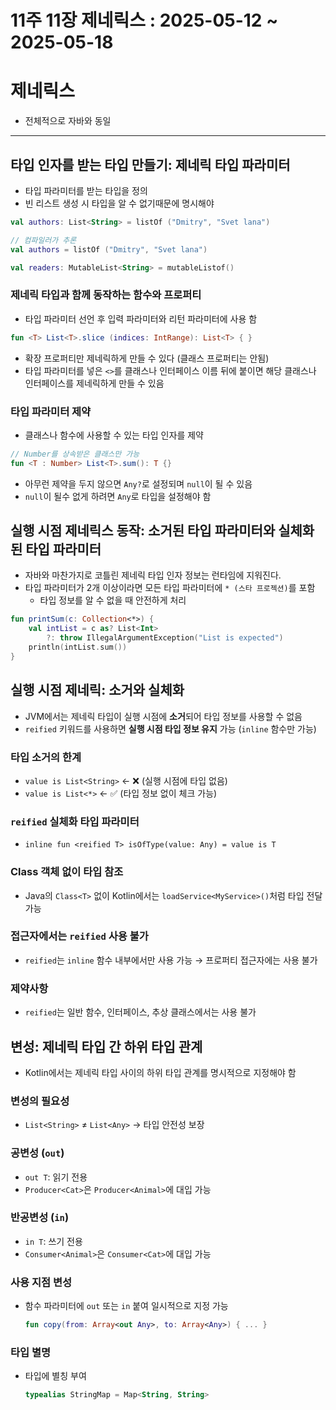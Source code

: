 # 11주 11장 제네릭스 : 2025-05-12 ~ 2025-05-18
# 제네릭스
- 전체적으로 자바와 동일
---

## 타입 인자를 받는 타입 만들기: 제네릭 타입 파라미터
- 타입 파라미터를 받는 타입을 정의
- 빈 리스트 생성 시 타입을 알 수 없기때문에 명시해야 
```kotlin
val authors: List<String> = listOf ("Dmitry", "Svet lana")

// 컴파일러가 추론
val authors = listOf ("Dmitry", "Svet lana")

val readers: MutableList<String> = mutableListof()
```

### 제네릭 타입과 함께 동작하는 함수와 프로퍼티
- 타입 파라미터 선언 후 입력 파라미터와 리턴 파라미터에 사용 함
```kotlin
fun <T> List<T>.slice (indices: IntRange): List<T> { }
```
- 확장 프로퍼티만 제네릭하게 만들 수 있다 (클래스 프로퍼티는 안됨)
- 타입 파라미터를 넣은 `<>`를 클래스나 인터페이스 이름 뒤에 붙이면 해당 클래스나 인터페이스를 제네릭하게 만들 수 있음

### 타입 파라미터 제약
- 클래스나 함수에 사용할 수 있는 타입 인자를 제약
```kotlin
// Number를 상속받은 클래스만 가능
fun <T : Number> List<T>.sum(): T {}
```
- 아무런 제약을 두지 않으면 `Any?`로 설정되며 `null`이 될 수 있음
- `null`이 될수 없게 하려면 `Any`로 타입을 설정해야 함

## 실행 시점 제네릭스 동작: 소거된 타입 파라미터와 실체화된 타입 파라미터
- 자바와 마찬가지로 코틀린 제네릭 타입 인자 정보는 런타임에 지워진다.
- 타입 파라미터가 2개 이상이라면 모든 타입 파라미터에 `* (스타 프로젝션)`를 포함
  - 타입 정보를 알 수 없을 때 안전하게 처리
```kotlin
fun printSum(c: Collection<*>) {
    val intList = c as? List<Int>
        ?: throw IllegalArgumentException("List is expected")
    println(intList.sum())
}
```

## 실행 시점 제네릭: 소거와 실체화

- JVM에서는 제네릭 타입이 실행 시점에 **소거**되어 타입 정보를 사용할 수 없음
- `reified` 키워드를 사용하면 **실행 시점 타입 정보 유지** 가능 (`inline` 함수만 가능)

### 타입 소거의 한계
- `value is List<String>` ← ❌ (실행 시점에 타입 없음)
- `value is List<*>` ← ✅ (타입 정보 없이 체크 가능)

### `reified` 실체화 타입 파라미터
- `inline fun <reified T> isOfType(value: Any) = value is T`

### Class 객체 없이 타입 참조
- Java의 `Class<T>` 없이 Kotlin에서는 `loadService<MyService>()`처럼 타입 전달 가능

### 접근자에서는 `reified` 사용 불가
- `reified`는 `inline` 함수 내부에서만 사용 가능 → 프로퍼티 접근자에는 사용 불가

### 제약사항
- `reified`는 일반 함수, 인터페이스, 추상 클래스에서는 사용 불가


## 변성: 제네릭 타입 간 하위 타입 관계

- Kotlin에서는 제네릭 타입 사이의 하위 타입 관계를 명시적으로 지정해야 함

### 변성의 필요성
- `List<String>` ≠ `List<Any>` → 타입 안전성 보장

### 공변성 (`out`)
- `out T`: 읽기 전용
- `Producer<Cat>`은 `Producer<Animal>`에 대입 가능

### 반공변성 (`in`)
- `in T`: 쓰기 전용
- `Consumer<Animal>`은 `Consumer<Cat>`에 대입 가능

### 사용 지점 변성
- 함수 파라미터에 `out` 또는 `in` 붙여 일시적으로 지정 가능
  ```kotlin
  fun copy(from: Array<out Any>, to: Array<Any>) { ... }
  ```

### 타입 별명
- 타입에 별칭 부여
  ```kotlin
  typealias StringMap = Map<String, String>
  ```